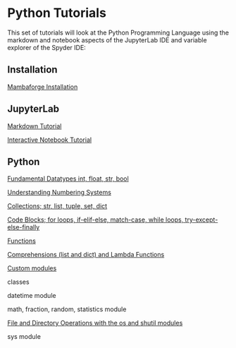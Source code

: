 # Python Tutorials

This set of tutorials will look at the Python Programming Language using the markdown and notebook aspects of the JupyterLab IDE and variable explorer of the Spyder IDE:

## Installation

[Mambaforge Installation](./001_install/)

## JupyterLab

[Markdown Tutorial](./002_markdown/)

[Interactive Notebook Tutorial](./003_interactive_notebook/)

## Python

[Fundamental Datatypes int, float, str, bool](./004_python_fundamental_datatypes/)

[Understanding Numbering Systems](./005_numbering_systems/)

[Collections; str, list, tuple, set, dict](./006_collections/)

[Code Blocks; for loops, if-elif-else, match-case, while loops, try-except-else-finally](./007_code_blocks/)

[Functions](./008_functions/)

[Comprehensions (list and dict) and Lambda Functions](./009_comprehensions_and_lambda_expressions/)

[Custom modules](./010_modules/)

classes

datetime module

math, fraction, random, statistics module

[File and Directory Operations with the os and shutil modules](./014_os_module/)

sys module

